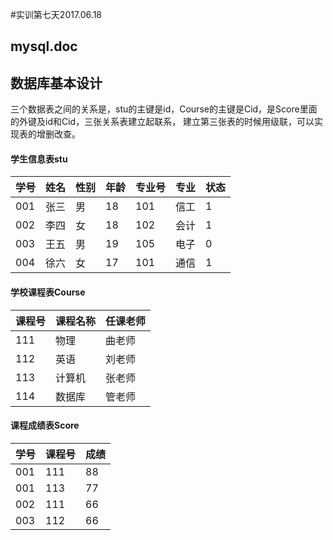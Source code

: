 #实训第七天2017.06.18
## mysql.doc
## 数据库基本设计
三个数据表之间的关系是，stu的主键是id，Course的主键是Cid，是Score里面的外键及id和Cid，三张关系表建立起联系，
建立第三张表的时候用级联，可以实现表的增删改查。
#### 学生信息表stu

| 学号| 姓名 | 性别 | 年龄 |专业号| 专业 | 状态 |
|------|-----|-----|------|-----|-----|------|
|001|张三|男|18|101|信工|1|
|002|李四|女|18|102|会计|1|
|003|王五|男|19|105|电子|0|
|004|徐六|女|17|101|通信|1|
#### 学校课程表Course

| 课程号| 课程名称 | 任课老师 |
|------|-----|-----|
|111|物理|曲老师|
|112|英语|刘老师|
|113|计算机|张老师|
|114|数据库|管老师|

#### 课程成绩表Score
| 学号| 课程号 | 成绩 |
|------|-----|-----|
|001|111|88|
|001|113|77|
|002|111|66|
|003|112|66|
